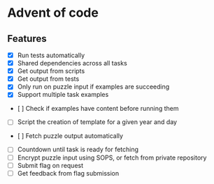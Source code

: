 # Advent of code

## Features

- [x] Run tests automatically
- [x] Shared dependencies across all tasks
- [x] Get output from scripts
- [x] Get output from tests
- [x] Only run on puzzle input if examples are succeeding
- [x] Support multiple task examples
- [ ] Check if examples have content before running them
- [ ] Script the creation of template for a given year and day
- [ ] Fetch puzzle output automatically
- [ ] Countdown until task is ready for fetching
- [ ] Encrypt puzzle input using SOPS, or fetch from private repository
- [ ] Submit flag on request
- [ ] Get feedback from flag submission
